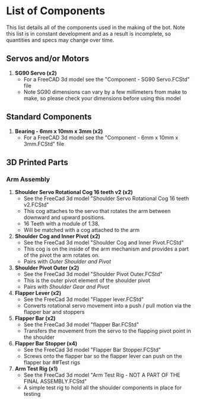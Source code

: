 # List of Components
This list details all of the components used in the making of the bot. Note this list is in constant development and as a result is incomplete, so quantities and specs may change over time.
## Servos and/or Motors
1. **SG90 Servo (x2)**
   - For a FreeCAD 3d model see the "Component - SG90 Servo.FCStd" file
   - Note SG90 dimensions can vary by a few millimeters from make to make, so please check your dimensions before using this model
## Standard Components
1. **Bearing - 6mm x 10mm x 3mm (x2)**
   - For a FreeCAD 3d model see the "Component - 6mm x 10mm x 3mm.FCStd" file
## 3D Printed Parts
### Arm Assembly
1. **Shoulder Servo Rotational Cog 16 teeth v2 (x2)**
   - See the FreeCad 3d model "Shoulder Servo Rotational Cog 16 teeth v2.FCStd"
   - This cog attaches to the servo that rotates the arm between downward and upward positions.
   - 16 Teeth with a module of 1.38.
   - Will be matched with a cog attached to the arm
2. **Shoulder Cog and Inner Pivot (x2)**
   - See the FreeCad 3d model "Shoulder Cog and Inner Pivot.FCStd"
   - This cog is on the inside of the arm mechanism and provides a part of the pivot the arm rotates on.
   - Pairs with *Outer Shoulder and Pivot*
3. **Shoulder Pivot Outer (x2)**
   - See the FreeCad 3d model "Shoulder Pivot Outer.FCStd"
   - This is the outer pivot element of the shoulder pivot
   - Pairs with *Shoulder Gear and Pivot*
4. **Flapper Lever (x2)**
   - See the FreeCad 3d model "Flapper lever.FCStd"   
   - Converts rotational servo movement into a push / pull motion via the flapper bar and stoppers
5. **Flapper Bar (x2)**
   - See the FreeCad 3d model "flapper Bar.FCStd"
   - Transfers the movement from the servo to the flapping pivot point in the shoulder
6. **Flapper Bar Stopper (x4)**
   - See the FreeCad 3d model "Flapper Bar Stopper.FCStd"
   - Screws onto the flapper bar so the flapper lever can push on the flapper bar
##Test rigs
1. **Arm Test Rig (x1)**
   - See the FreeCad 3d model "Arm Test Rig - NOT A PART OF THE FINAL ASSEMBLY.FCStd"
   - A simple test rig to hold all the shoulder components in place for testing
